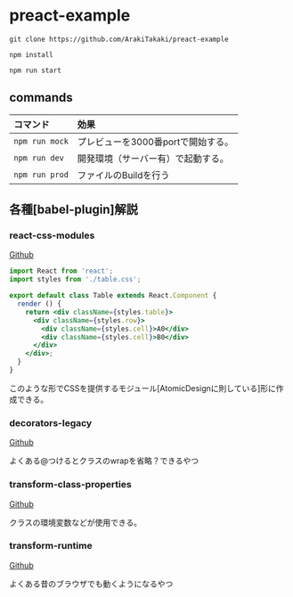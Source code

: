 # preact-example

`git clone https://github.com/ArakiTakaki/preact-example`

`npm install`

`npm run start`

## commands

コマンド|効果
:---|:---
`npm run mock` | プレビューを3000番portで開始する。
`npm run dev` | 開発環境（サーバー有）で起動する。
`npm run prod` | ファイルのBuildを行う

## 各種[babel-plugin]解説

### react-css-modules

[Github](https://github.com/gajus/babel-plugin-react-css-modules)

```jsx
import React from 'react';
import styles from './table.css';

export default class Table extends React.Component {
  render () {
    return <div className={styles.table}>
      <div className={styles.row}>
        <div className={styles.cell}>A0</div>
        <div className={styles.cell}>B0</div>
      </div>
    </div>;
  }
}
```

このような形でCSSを提供するモジュール[AtomicDesignに則している]形に作成できる。

### decorators-legacy

[Github](https://github.com/loganfsmyth/babel-plugin-transform-decorators-legacy)

よくある@つけるとクラスのwrapを省略？できるやつ

### transform-class-properties

[Github](https://github.com/babel/babel/tree/master/packages/babel-plugin-proposal-class-properties)

クラスの環境変数などが使用できる。

### transform-runtime

[Github](https://github.com/babel/babel/tree/master/packages/babel-plugin-transform-runtime)

よくある昔のブラウザでも動くようになるやつ